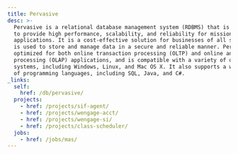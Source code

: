 ```yaml
---
title: Pervasive
desc: >-
  Pervasive is a relational database management system (RDBMS) that is designed
  to provide high performance, scalability, and reliability for mission-critical
  applications. It is a cost-effective solution for businesses of all sizes, and
  is used to store and manage data in a secure and reliable manner. Pervasive is
  optimized for both online transaction processing (OLTP) and online analytical
  processing (OLAP) applications, and is compatible with a variety of operating
  systems, including Windows, Linux, and Mac OS X. It also supports a wide range
  of programming languages, including SQL, Java, and C#.
_links:
  self:
    href: /db/pervasive/
  projects:
    - href: /projects/sif-agent/
    - href: /projects/wengage-acct/
    - href: /projects/wengage-si/
    - href: /projects/class-scheduler/
  jobs:
    - href: /jobs/mas/
---
```

